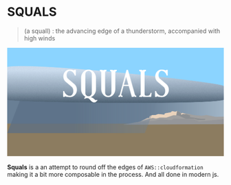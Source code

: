 # SQUALS

> (a squall) : the advancing edge of a thunderstorm, accompanied with high winds

[![squals logo](/assets/readme-art.svg)](http://squals.federali.es)

**Squals** is a an attempt to round off the edges of `AWS::cloudformation` making it a bit more composable in the process. And all done in modern js.
